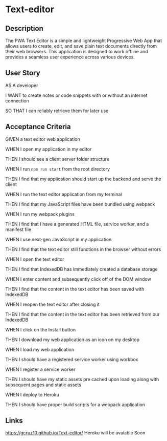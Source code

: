 # Text-editor

## Description
The PWA Text Editor is a simple and lightweight Progressive Web App that allows users to create, edit, and save plain text documents directly from their web browsers. This application is designed to work offline and provides a seamless user experience across various devices.

## User Story 
AS A developer

I WANT to create notes or code snippets with or without an internet connection

SO THAT I can reliably retrieve them for later use

## Acceptance Criteria 
GIVEN a text editor web application

WHEN I open my application in my editor

THEN I should see a client server folder structure

WHEN I run `npm run start` from the root directory

THEN I find that my application should start up the backend and serve the client

WHEN I run the text editor application from my terminal

THEN I find that my JavaScript files have been bundled using webpack

WHEN I run my webpack plugins

THEN I find that I have a generated HTML file, service worker, and a manifest file

WHEN I use next-gen JavaScript in my application

THEN I find that the text editor still functions in the browser without errors

WHEN I open the text editor

THEN I find that IndexedDB has immediately created a database storage

WHEN I enter content and subsequently click off of the DOM window

THEN I find that the content in the text editor has been saved with IndexedDB

WHEN I reopen the text editor after closing it

THEN I find that the content in the text editor has been retrieved from our IndexedDB

WHEN I click on the Install button

THEN I download my web application as an icon on my desktop

WHEN I load my web application

THEN I should have a registered service worker using workbox

WHEN I register a service worker

THEN I should have my static assets pre cached upon loading along with subsequent pages and static assets

WHEN I deploy to Heroku

THEN I should have proper build scripts for a webpack application

## Links
https://gcruz10.github.io/Text-editor/
Heroku will be avaiable Soon
